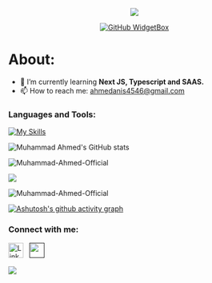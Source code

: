 <div align="center">
 
![](https://capsule-render.vercel.app/api?type=waving&height=300&color=gradient&customColorList=9&text=Hi%20👋,%20I'm%20Muhammad%20Ahmed%20‍💻&desc=MERN%20Stack%20Developer%20|%20Crafting%20Responsive%20Web%20Interfaces&descAlign=50&descAlignY=58&fontSize=50&fontAlign=50&fontAlignY=33)

[![GitHub WidgetBox](https://github-widgetbox.vercel.app/api/profile?username=Muhammad-Ahmed-Official&data=followers,repositories,commits&theme=darkmode&hide_border=true&font=Roboto)](https://github.comMuhammad-Ahmed-Official)

</div>
<h1>About:</h1>
<!--  <p style="font-size: 40px;">I'm <b>Muhammad Ahmed</b>. I'm a passionate Frontend developer with a keen interest in creating intuitive and engaging user experiences. Currently, I'm expanding my skill set by diving into backend development, striving to become a versatile full-stack developer. As a student at UBIT, I am constantly learning and growing, eager to tackle new challenges and contribute to innovative projects. My journey in tech is driven by curiosity and a commitment to continuous improvement. </p> -->

- 🌱 I’m currently learning **Next JS, Typescript and SAAS.**
- 📫 How to reach me: ahmedanis4546@gmail.com
  
### Languages and Tools:
[![My Skills](https://skillicons.dev/icons?i=html,css,bootstrap,js,typescript,react,next,tailwindcss,expressjs,nodejs,mongodb,github)](https://skillicons.dev)

![Muhammad Ahmed's GitHub stats](https://github-readme-stats.vercel.app/api?username=Muhammad-Ahmed-Official&show_icons=true&theme=transparent)

<p align="left"> <img src="https://komarev.com/ghpvc/?username=Muhammad-Ahmed-Official&label=Profile%20views&color=0e75b6&style=flat" alt="Muhammad-Ahmed-Official" /> </p>

<p><img align="center" src="http://github-readme-streak-stats.herokuapp.com?user=Muhammad-Ahmed-Official&theme=dark&background=000000"/></p>

<p><img align="center" src="https://github-readme-stats.vercel.app/api/top-langs?username=Muhammad-Ahmed-Official&show_icons=true&locale=en&layout=compact" alt="Muhammad-Ahmed-Official" /></p>

[![Ashutosh's github activity graph](https://github-readme-activity-graph.vercel.app/graph?username=Muhammad-Ahmed-Official&bg_color=000000&color=00ffee&line=ffffff&point=0008ff&area=true&hide_border=true)](https://github.com/ashutosh00710/github-readme-activity-graph)


### Connect with me:
 <a href="https://www.linkedin.com/in/muhammad-ahmed-88b843202/" title="Muhammad Ahmed" target="_blank" rel="noreferrer"><img src="https://www.vectorlogo.zone/logos/linkedin/linkedin-tile.svg" alt="LinkedIn" width="30" height="30"/></a>&nbsp;&nbsp;
<a href="" title="Gmail" target="_blank" rel="noreferrer"><img src="https://skillicons.dev/icons?i=gmail" alt="" width="30" height="30"/></a>&nbsp;&nbsp;

![](https://capsule-render.vercel.app/api?type=waving&height=150&color=gradient&customColorList=9&descAlign=47&descAlignY=58&fontSize=50&fontAlign=50&fontAlignY=33&section=footer)
